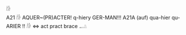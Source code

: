 𓀙  
A21 𓀙 AQUER~(PR)ACTER! q-hiery GER-MAN!!! A21A (auf) qua-hier qu-ARIER !!    𓀙 ⇔ act pract brace 𓂢  